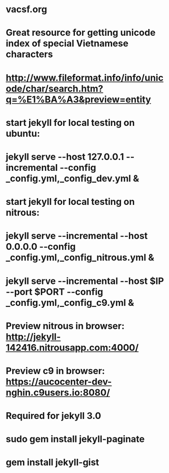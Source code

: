 # vacsf.org
# Great resource for getting unicode index of special Vietnamese characters
# http://www.fileformat.info/info/unicode/char/search.htm?q=%E1%BA%A3&preview=entity
# start jekyll for local testing on ubuntu:
# jekyll serve --host 127.0.0.1 --incremental --config _config.yml,_config_dev.yml &
# start jekyll for local testing on nitrous:
# jekyll serve --incremental --host 0.0.0.0 --config _config.yml,_config_nitrous.yml &
# jekyll serve --incremental --host $IP --port $PORT --config _config.yml,_config_c9.yml &
# Preview nitrous in browser: http://jekyll-142416.nitrousapp.com:4000/
# Preview c9 in browser: https://aucocenter-dev-nghin.c9users.io:8080/
# Required for jekyll 3.0
# sudo gem install jekyll-paginate
# gem install jekyll-gist